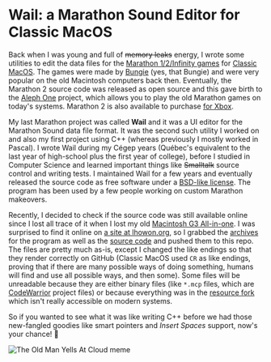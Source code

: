 # Wail: a Marathon Sound Editor for Classic MacOS

Back when I was young and full of ~~memory leaks~~ energy, I wrote some utilities to edit the data files for the [Marathon 1/2/Infinity games](https://marathon.bungie.org/indexclassic.html) for [Classic MacOS](https://en.wikipedia.org/wiki/Classic_Mac_OS). The games were made by [Bungie](https://www.bungie.net/) (yes, that Bungie) and were very popular on the old Macintosh computers back then. Eventually, the Marathon 2 source code was released as open source and this gave birth to the [Aleph One](https://alephone.lhowon.org/) project, which allows you to play the old Marathon games on today's systems. Marathon 2 is also available to purchase [for Xbox](https://www.xbox.com/en-US/games/store/marathon-durandal/BNQLQBLKR2MN).

My last Marathon project was called **Wail** and it was a UI editor for the Marathon Sound data file format. It was the second such utility I worked on and also my first project using C++ (whereas previously I mostly worked in Pascal). I wrote Wail during my Cégep years (Québec's equivalent to the last year of high-school plus the first year of college), before I studied in Computer Science and learned important things like ~~Smalltalk~~ source control and writing tests. I maintained Wail for a few years and eventually released the source code as free software under a [BSD-like license](./Wail_2.5b1_source/LICENSE). The program has been used by a few people working on custom Marathon makeovers.

Recently, I decided to check if the source code was still available online since I lost all trace of it when I lost my old [Macintosh G3 All-in-one](https://everymac.com/systems/apple/powermac_g3/specs/powermac_g3_233_aio.html). I was surprised to find it online on [a site at lhowon.org](https://citadel.lhowon.org/litterbox/utilities/infinity.html), so I grabbed the [archives](./Archives) for the program as well as the [source code](./Wail_2.5b1_source) and pushed them to this repo. The files are pretty much as-is, except I changed the like endings so that they render correctly on GitHub (Classic MacOS used `CR` as like endings, proving that if there are many possible ways of doing something, humans will find and use all possible ways, and then some). Some files will be unreadable because they are either binary files (like `*.mcp` files, which are [CodeWarrior](https://en.wikipedia.org/wiki/CodeWarrior) project files) or because everything was in the [resource fork](https://en.wikipedia.org/wiki/Resource_fork) which isn't really accessible on modern systems.

So if you wanted to see what it was like writing C++ before we had those new-fangled goodies like smart pointers and _Insert Spaces_ support, now's your chance! 👴

![The Old Man Yells At Cloud meme](https://github.com/clechasseur/wail/assets/1435551/fd897ef6-aa50-4e03-b923-b1701b970fd0)
